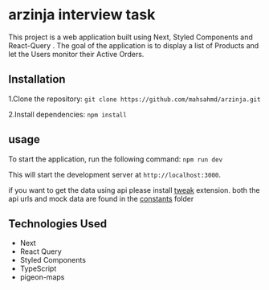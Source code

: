 # arzinja interview task

This project is a web application built using Next, Styled Components and React-Query . The goal of the application is to display a list of Products and let the Users monitor their Active Orders.

## Installation

1.Clone the repository: `git clone https://github.com/mahsahmd/arzinja.git`

2.Install dependencies: `npm install`

## usage

To start the application, run the following command:
`npm run dev`

This will start the development server at `http://localhost:3000`.

if you want to get the data using api please install [tweak](https://chromewebstore.google.com/detail/tweak-mock-and-modify-htt/feahianecghpnipmhphmfgmpdodhcapi?pli=1) extension.
both the api urls and mock data are found in the [constants](src/constants) folder

## Technologies Used

- Next
- React Query
- Styled Components
- TypeScript
- pigeon-maps
